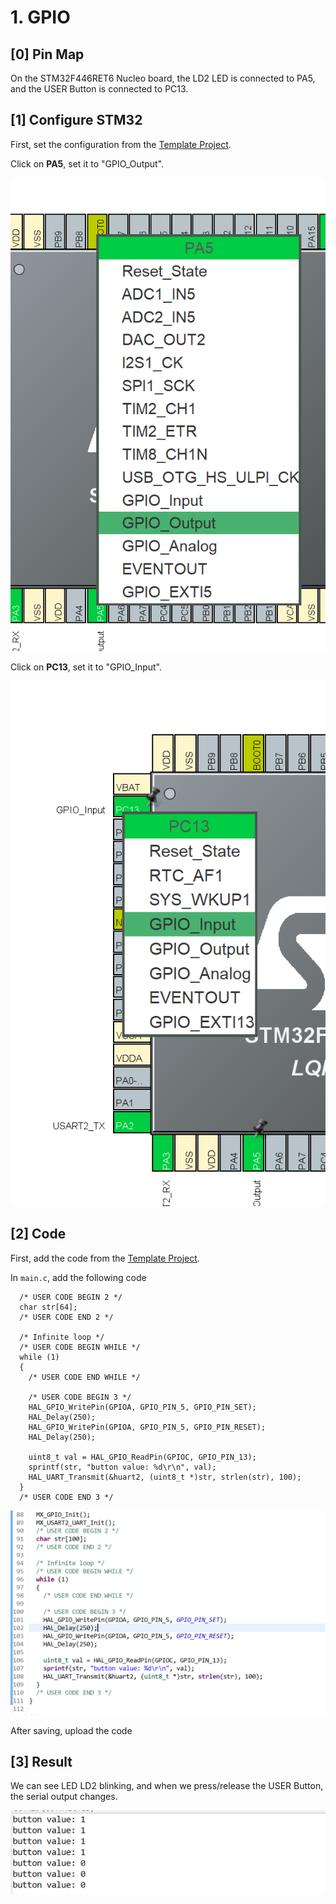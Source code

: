 # 1. GPIO

## \[0] Pin Map

On the STM32F446RET6 Nucleo board, the LD2 LED is connected to PA5, and the USER Button is connected to PC13.

## \[1] Configure STM32

First, set the configuration from the [Template Project](https://notes.tk233.xyz/stm32/0.-template-project).



Click on **PA5**, set it to "GPIO\_Output".

![](<../.gitbook/assets/image (107).png>)



Click on **PC13**, set it to "GPIO\_Input".

![](<../.gitbook/assets/image (16).png>)



## \[2] Code

First, add the code from the [Template Project](https://notes.tk233.xyz/stm32/0.-template-project).



In `main.c`, add the following code

```
  /* USER CODE BEGIN 2 */
  char str[64];
  /* USER CODE END 2 */

  /* Infinite loop */
  /* USER CODE BEGIN WHILE */
  while (1)
  {
    /* USER CODE END WHILE */

    /* USER CODE BEGIN 3 */
    HAL_GPIO_WritePin(GPIOA, GPIO_PIN_5, GPIO_PIN_SET);
    HAL_Delay(250);
    HAL_GPIO_WritePin(GPIOA, GPIO_PIN_5, GPIO_PIN_RESET);
    HAL_Delay(250);

    uint8_t val = HAL_GPIO_ReadPin(GPIOC, GPIO_PIN_13);
    sprintf(str, "button value: %d\r\n", val);
    HAL_UART_Transmit(&huart2, (uint8_t *)str, strlen(str), 100);
  }
  /* USER CODE END 3 */
```

![](<../.gitbook/assets/image (119).png>)



After saving, upload the code

## \[3] Result

We can see LED LD2 blinking, and when we press/release the USER Button, the serial output changes.

![](<../.gitbook/assets/image (28).png>)

